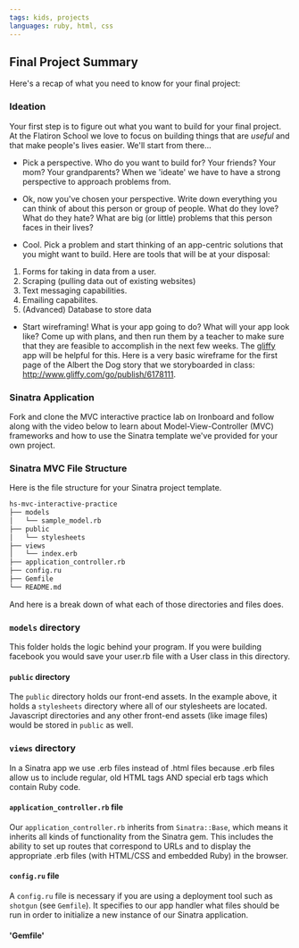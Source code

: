 ```yaml
---
tags: kids, projects
languages: ruby, html, css
---
```


## Final Project Summary

Here's a recap of what you need to know for your final project:

### Ideation
Your first step is to figure out what you want to build for your final project. At the Flatiron School we love to focus on building things that are *useful* and that make people's lives easier. We'll start from there...

+ Pick a perspective. Who do you want to build for? Your friends? Your mom? Your grandparents? When we 'ideate' we have to have a strong perspective to approach problems from.

+ Ok, now you've chosen your perspective. Write down everything you can think of about this person or group of people. What do they love? What do they hate? What are big (or little) problems that this person faces in their lives?

+ Cool. Pick a problem and start thinking of an app-centric solutions that you might want to build. Here are tools that will be at your disposal:

1. Forms for taking in data from a user.
2. Scraping (pulling data out of existing websites)
3. Text messaging capabilities.
4. Emailing capabilites.
5. (Advanced) Database to store data

+ Start wireframing! What is your app going to do? What will your app look like? Come up with plans, and then run them by a teacher to make sure that they are feasible to accomplish in the next few weeks. The [gliffy](www.gliffy.com) app will be helpful for this. Here is a very basic wireframe for the first page of the Albert the Dog story that we storyboarded in class: http://www.gliffy.com/go/publish/6178111. 

### Sinatra Application

Fork and clone the MVC interactive practice lab on Ironboard and follow along with the video below to learn about Model-View-Controller (MVC) frameworks and how to use the Sinatra template we've provided for your own project. 

### Sinatra MVC File Structure 

Here is the file structure for your Sinatra project template.

```bash
hs-mvc-interactive-practice
├── models
│   └── sample_model.rb
├── public
│   └── stylesheets
├── views
│   └── index.erb
├── application_controller.rb
├── config.ru
├── Gemfile
└── README.md
```

And here is a break down of what each of those directories and files does. 

### `models` directory
This folder holds the logic behind your program. If you were building facebook you would save your user.rb file with a User class in this directory.

#### `public` directory

The `public` directory holds our front-end assets. In the example above, it holds a `stylesheets` directory where all of our stylesheets are located. Javascript directories and any other front-end assets (like image files) would be stored in `public` as well.

### `views` directory
In a Sinatra app we use .erb files instead of .html files because .erb files allow us to include regular, old HTML tags AND special erb tags which contain Ruby code. 

#### `application_controller.rb` file

Our `application_controller.rb` inherits from `Sinatra::Base`, which means it inherits all kinds of functionality from the Sinatra gem. This includes the ability to set up routes that correspond to URLs and to display the appropriate .erb files (with HTML/CSS and embedded Ruby) in the browser. 

#### `config.ru` file

A `config.ru` file is necessary if you are using a deployment tool such as `shotgun` (see `Gemfile`). It specifies to our app handler what files should be run in order to initialize a new instance of our Sinatra application.

#### 'Gemfile'



